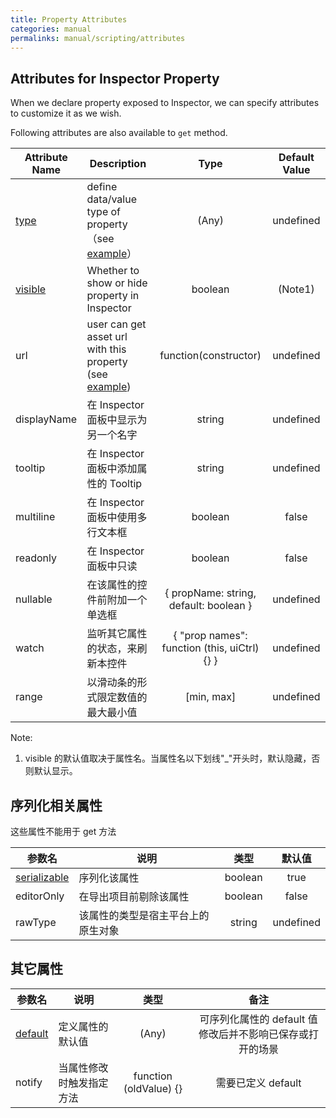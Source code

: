```yaml
---
title: Property Attributes
categories: manual
permalinks: manual/scripting/attributes
---
```


## Attributes for Inspector Property

When we declare property exposed to Inspector, we can specify attributes to customize it as we wish.

Following attributes are also available to `get` method.

Attribute Name | Description | Type | Default Value
--- | --- |:---:|:---:
[type](/manual/scripting/class#type) | define data/value type of property（see [example](/manual/scripting/class#type)） | (Any) | undefined
[visible](/manual/scripting/class#visible) | Whether to show or hide property in Inspector | boolean | (Note1)
url | user can get asset url with this property (see [example](/manual/scripting/class#url)) | function(constructor) | undefined
displayName | 在 Inspector 面板中显示为另一个名字 | string | undefined
tooltip | 在 Inspector 面板中添加属性的 Tooltip | string | undefined
multiline | 在 Inspector 面板中使用多行文本框 | boolean | false
readonly | 在 Inspector 面板中只读 | boolean | false
nullable | 在该属性的控件前附加一个单选框 | { propName: string, default: boolean } | undefined
watch | 监听其它属性的状态，来刷新本控件 | { "prop names": function (this, uiCtrl) {} } | undefined
range | 以滑动条的形式限定数值的最大最小值 | [min, max] | undefined

Note:
 1. visible 的默认值取决于属性名。当属性名以下划线"_"开头时，默认隐藏，否则默认显示。

## 序列化相关属性

这些属性不能用于 get 方法

参数名 | 说明 | 类型 | 默认值
--- | --- |:---:|:---:
[serializable](/manual/scripting/class#serializable) | 序列化该属性 | boolean | true
editorOnly | 在导出项目前剔除该属性 | boolean | false
rawType | 该属性的类型是宿主平台上的原生对象 | string | undefined

## 其它属性

参数名 | 说明 | 类型 | 备注
--- | --- |:---:|:---:
[default](/manual/scripting/class#default) | 定义属性的默认值 | (Any) | 可序列化属性的 default 值修改后并不影响已保存或打开的场景
notify | 当属性修改时触发指定方法 | function (oldValue) {} | 需要已定义 default
